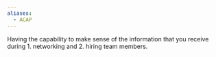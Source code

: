 ```yaml
---
aliases:
  - ACAP
---
```

Having the capability to make sense of the information that you receive during 1. networking and 2. hiring team members.